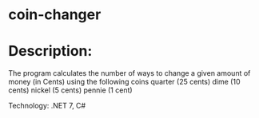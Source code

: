 # coin-changer

# Description: 

The program calculates the number of ways to change a given amount of money (in Cents) using the following coins
quarter (25 cents)
dime (10 cents)
nickel (5 cents)
pennie (1 cent)

Technology: .NET 7, C#



